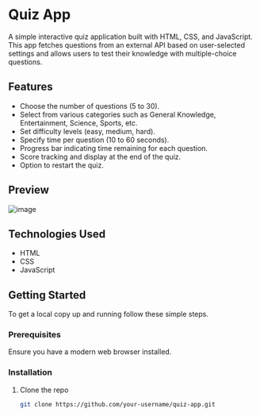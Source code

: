 # Quiz App

A simple interactive quiz application built with HTML, CSS, and JavaScript. This app fetches questions from an external API based on user-selected settings and allows users to test their knowledge with multiple-choice questions.

## Features

- Choose the number of questions (5 to 30).
- Select from various categories such as General Knowledge, Entertainment, Science, Sports, etc.
- Set difficulty levels (easy, medium, hard).
- Specify time per question (10 to 60 seconds).
- Progress bar indicating time remaining for each question.
- Score tracking and display at the end of the quiz.
- Option to restart the quiz.

## Preview

![image](https://github.com/ayusharyan143/Quiz-Application/assets/141620322/06466c11-cad2-4127-ace3-25a143962a40)


## Technologies Used

- HTML
- CSS
- JavaScript

## Getting Started

To get a local copy up and running follow these simple steps.

### Prerequisites

Ensure you have a modern web browser installed.

### Installation

1. Clone the repo
   ```sh
   git clone https://github.com/your-username/quiz-app.git
